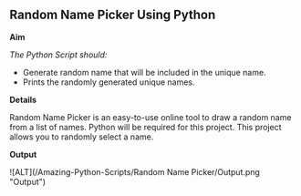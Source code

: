 ## Random Name Picker Using Python

**Aim**

 *The Python Script should:*

- Generate random name that will be included in the unique name.
- Prints the randomly generated unique names.

**Details**

Random Name Picker is an easy-to-use online tool to draw a random name from a list of names. Python will be required for this project. This project allows you to randomly select a name.

**Output**

![ALT](/Amazing-Python-Scripts/Random Name Picker/Output.png "Output")

